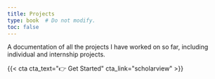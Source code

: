 ```yaml
---
title: Projects
type: book  # Do not modify.
toc: false
---
```

A documentation of all the projects I have worked on so far, including individual and internship projects.
<!-- 这里记录以前做过的所有项目，包括个人项目和工作项目 -->
{{< cta cta_text="👉 Get Started" cta_link="scholarview" >}}